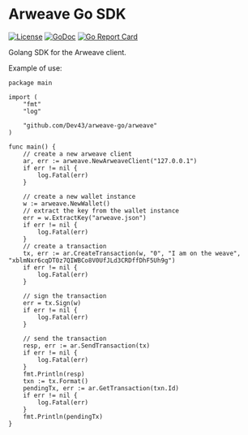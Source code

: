 # Arweave Go SDK


[![License](http://img.shields.io/badge/license-MIT-blue.svg)](https://github.com/Dev43/arweave-go/blob/master/LICENSE.md)
[![GoDoc](https://godoc.org/github.com/golang/gddo?status.svg)](https://godoc.org/github.com/Dev43/arweave-go/arweave)
[![Go Report Card](https://goreportcard.com/badge/github.com/Dev43/arweave-go)](https://goreportcard.com/report/github.com/Dev43/arweave-go)

Golang SDK for the Arweave client.

Example of use:

```golang
package main

import (
	"fmt"
	"log"

	"github.com/Dev43/arweave-go/arweave"
)

func main() {
	// create a new arweave client
	ar, err := arweave.NewArweaveClient("127.0.0.1")
	if err != nil {
		log.Fatal(err)
	}

	// create a new wallet instance
	w := arweave.NewWallet()
	// extract the key from the wallet instance
	err = w.ExtractKey("arweave.json")
	if err != nil {
		log.Fatal(err)
	}
	// create a transaction
	tx, err := ar.CreateTransaction(w, "0", "I am on the weave", "xblmNxr6cqDT0z7QIWBCo8V0UfJLd3CRDffDhF5Uh9g")
	if err != nil {
		log.Fatal(err)
	}

	// sign the transaction
	err = tx.Sign(w)
	if err != nil {
		log.Fatal(err)
	}

	// send the transaction
	resp, err := ar.SendTransaction(tx)
	if err != nil {
		log.Fatal(err)
	}
	fmt.Println(resp)
	txn := tx.Format()
	pendingTx, err := ar.GetTransaction(txn.Id)
	if err != nil {
		log.Fatal(err)
	}
	fmt.Println(pendingTx)
}
```
